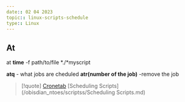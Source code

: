 ```yaml
---
date:: 02 04 2023
topic:: linux-scripts-schedule
type:: Linux
---
```

## At 
at **time** -f path/to/file *./*myscript

**atq** - what jobs are cheduled 
**atr(number of the job)** -remove the job 

>[!quote] [Cronetab](/obisdian_ntoes/scriptss/Cronetab.md) [Scheduling Scripts](/obisdian_ntoes/scriptss/Scheduling Scripts.md)
